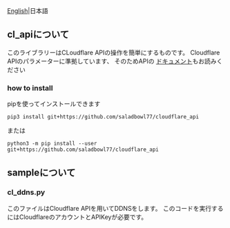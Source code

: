 [English]([/README.md])|日本語

## cl_apiについて
このライブラリーはCLoudflare APIの操作を簡単にするものです。
Cloudflare APIのパラメーターに準拠しています、
そのためAPIの [ドキュメント](https://api.cloudflare.com/#dns-records-for-a-zone-properties)もお読みください

### how to install
pipを使ってインストールできます

```shell
pip3 install git+https://github.com/saladbowl77/cloudflare_api
```

または

```shell
python3 -m pip install --user git+https://github.com/saladbowl77/cloudflare_api
```

## sampleについて
### cl_ddns.py
このファイルはCloudflare APIを用いてDDNSをします。
このコードを実行するにはCloudflareのアカウントとAPIKeyが必要です。